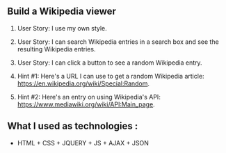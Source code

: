## Build a Wikipedia viewer


1. User Story: I use my own style.

3. User Story: I can search Wikipedia entries in a search box and see the resulting Wikipedia entries.

4. User Story: I can click a button to see a random Wikipedia entry.

5. Hint #1: Here's a URL I can use to get a random Wikipedia article: https://en.wikipedia.org/wiki/Special:Random.

6. Hint #2: Here's an entry on using Wikipedia's API: https://www.mediawiki.org/wiki/API:Main_page.


## What I used as technologies :

-  HTML + CSS + JQUERY + JS + AJAX + JSON





